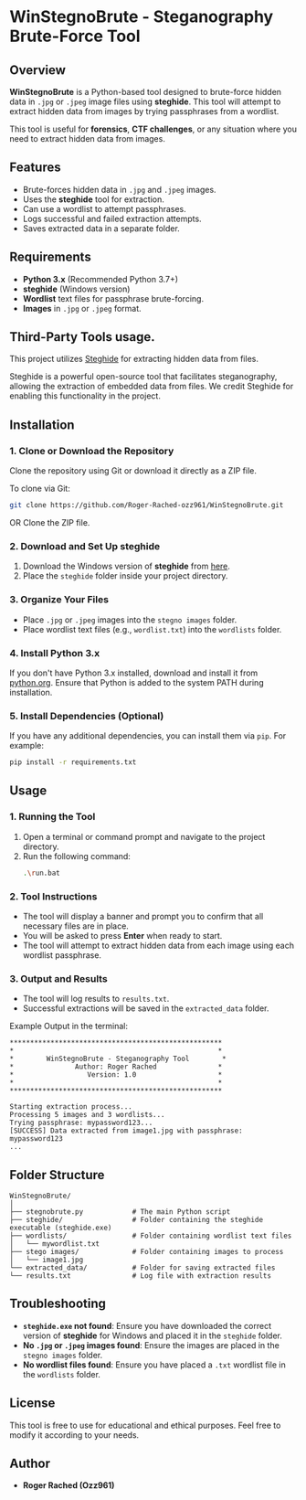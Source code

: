 # WinStegnoBrute - Steganography Brute-Force Tool

## Overview

**WinStegnoBrute** is a Python-based tool designed to brute-force hidden data in `.jpg` or `.jpeg` image files using **steghide**. This tool will attempt to extract hidden data from images by trying passphrases from a wordlist.

This tool is useful for **forensics**, **CTF challenges**, or any situation where you need to extract hidden data from images.

## Features

- Brute-forces hidden data in `.jpg` and `.jpeg` images.
- Uses the **steghide** tool for extraction.
- Can use a wordlist to attempt passphrases.
- Logs successful and failed extraction attempts.
- Saves extracted data in a separate folder.

## Requirements

- **Python 3.x** (Recommended Python 3.7+)
- **steghide** (Windows version)
- **Wordlist** text files for passphrase brute-forcing.
- **Images** in `.jpg` or `.jpeg` format.

## Third-Party Tools usage.

This project utilizes [Steghide](https://github.com/Steghide/steghide) for extracting hidden data from files. 

Steghide is a powerful open-source tool that facilitates steganography, allowing the extraction of embedded data from files. We credit Steghide for enabling this functionality in the project.

## Installation

### 1. Clone or Download the Repository

Clone the repository using Git or download it directly as a ZIP file.

To clone via Git:
```bash
git clone https://github.com/Roger-Rached-ozz961/WinStegnoBrute.git
```

OR Clone the ZIP file.

### 2. Download and Set Up **steghide**

1. Download the Windows version of **steghide** from [here](http://steghide.sourceforge.net/).
2. Place the `steghide` folder inside your project directory.

### 3. Organize Your Files

- Place `.jpg` or `.jpeg` images into the `stegno images` folder.
- Place wordlist text files (e.g., `wordlist.txt`) into the `wordlists` folder.

### 4. Install Python 3.x

If you don't have Python 3.x installed, download and install it from [python.org](https://www.python.org/downloads/).
Ensure that Python is added to the system PATH during installation.

### 5. Install Dependencies (Optional)

If you have any additional dependencies, you can install them via `pip`. For example:
```bash
pip install -r requirements.txt
```

## Usage

### 1. Running the Tool

1. Open a terminal or command prompt and navigate to the project directory.
2. Run the following command:
   ```bash
   .\run.bat
   ```

### 2. Tool Instructions

- The tool will display a banner and prompt you to confirm that all necessary files are in place.
- You will be asked to press **Enter** when ready to start.
- The tool will attempt to extract hidden data from each image using each wordlist passphrase.

### 3. Output and Results

- The tool will log results to `results.txt`.
- Successful extractions will be saved in the `extracted_data` folder.

Example Output in the terminal:

```
****************************************************
*                                                  *
*        WinStegnoBrute - Steganography Tool        *
*               Author: Roger Rached               *
*                  Version: 1.0                    *
*                                                  *
****************************************************

Starting extraction process...
Processing 5 images and 3 wordlists...
Trying passphrase: mypassword123...
[SUCCESS] Data extracted from image1.jpg with passphrase: mypassword123
...
```

## Folder Structure

```
WinStegnoBrute/
│
├── stegnobrute.py            # The main Python script
├── steghide/                 # Folder containing the steghide executable (steghide.exe)
├── wordlists/                # Folder containing wordlist text files
│   └── mywordlist.txt
├── stego images/             # Folder containing images to process
│   └── image1.jpg
└── extracted_data/           # Folder for saving extracted files
└── results.txt               # Log file with extraction results
```

## Troubleshooting

- **`steghide.exe` not found**: Ensure you have downloaded the correct version of **steghide** for Windows and placed it in the `steghide` folder.
- **No `.jpg` or `.jpeg` images found**: Ensure the images are placed in the `stegno images` folder.
- **No wordlist files found**: Ensure you have placed a `.txt` wordlist file in the `wordlists` folder.

## License

This tool is free to use for educational and ethical purposes. Feel free to modify it according to your needs.

## Author

- **Roger Rached (Ozz961)**
